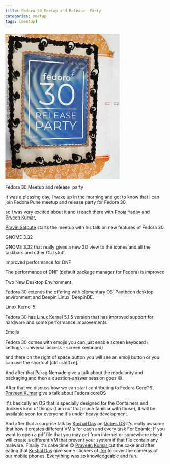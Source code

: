 ```yaml
---
title: Fedora 30 Meetup and Release  Party
categories: meetup
tags: [meetup]
---
```



<img class="img_center" src="statics/img/f30_release_party.png" alt="Fedora Release Party">

Fedora 30 Meetup and release  party

It was a pleasing day, I wake up in the morning and got to know that i can join Fedora Pune meetup and release party for Fedora 30,

so I was very excited about it and i reach there with <a href="https://twitter.com/pooja_yadavv">Pooja Yadav</a> and <a href="https://twitter.com/kumar_pravin">Prveen Kumar</a>,

<a href="https://twitter.com/prravins?lang=en">Pravin Satpute</a> starts the meetup with his talk on new features of Fedora 30.

 GNOME 3.32

GNOME 3.32 that really gives a new 3D view to the icones and all the taskbars and other GUI stuff.

 Improved performance for DNF

The performance of DNF (default package manager for Fedora) is improved

 Two New Desktop Environment

Fedora 30 extends the offering with elementary OS‘ Pantheon desktop environment and Deepin Linux’ DeepinDE.

 Linux Kernel 5

Fedora 30 has Linux Kernel 5.1.5 version that has improved support for hardware and some performance improvements.

 Emojis

Fedora 30 comes with emojis you can just enable screen keyboard ( settings - universal access - screen keyboard)

and there on the right of space button you will see an emoji button or you can use the shortcut [ctrl+shift+e].

And after that Parag Nemade give a talk about the modularity and packaging and then a question-answer session goes 😄.

After that we discuss how we can start contributing to Fedora CoreOS, <a href="https://twitter.com/kumar_pravin">Praveen Kumar</a> give a talk about Fedora coreOS

it's basically an OS that is specially designed for the Containers and dockers kind of things (I am not that much familiar with those), It will be available soon for everyone it's under heavy development.

And after that a surprise talk by <a href="https://twitter.com/kushaldas">Kushal Das</a> on <a href="https://www.qubes-os.org/">Qubes OS</a> it's really awsome
that how it creates different VM's for each and every task
For Examle: If you want to open a pdf file that you may get from internet or somewhere else it will create a different VM that prevent your system if that file contain any malware.
Finally it's cake time 😋 <a href="https://twitter.com/kumar_pravin">Praveen Kumar </a>cut the cake and after eating that <a href="https://twitter.com/kushaldas"> Kushal Das</a> give some stickers of <a href="https://www.torproject.org/">Tor</a> to cover the cameras of our mobile phones.
Everything was so knowledgeable and fun.
